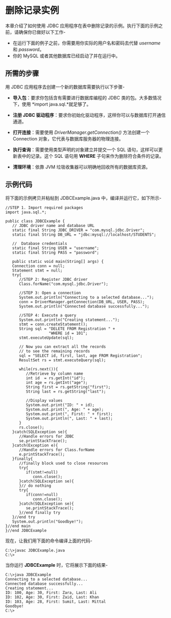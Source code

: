 # 删除记录实例

本章介绍了如何使用 JDBC 应用程序在表中删除记录的示例。执行下面的示例之前，请确保你已做好以下工作-

- 在运行下面的例子之前，你需要用你实际的用户名和密码去代替  *username* 和 *password*。
- 你的 MySQL 或者其他数据库已经启动了并在运行中。

## 所需的步骤

用 JDBC 应用程序去创建一个新的数据库需要执行以下步骤-

- **导入包**：要求你包括含有需要进行数据库编程的 JDBC 类的包。大多数情况下，使用 *import java.sql.*就足够了。

- **注册 JDBC 驱动程序**：要求你初始化驱动程序，这样你可以与数据库打开通信通道。
- **打开连接**：需要使用 *DriverManager.getConnection()* 方法创建一个 Connection 对象，它代表与数据库服务器的物理连接。
- **执行查询**：需要使用类型声明的对象建立并提交一个 SQL 语句，这样可以更新表中的记录。这个 SQL 语句用 **WHERE** 子句来作为删除符合条件的记录。
- **清理环境**：依靠 JVM 垃圾收集器可以明确地回收所有的数据库资源。

## 示例代码

将下面的示例拷贝并粘帖到 JDBCExample.java 中，编译并运行它，如下所示-

```
//STEP 1. Import required packages
import java.sql.*;

public class JDBCExample {
   // JDBC driver name and database URL
   static final String JDBC_DRIVER = "com.mysql.jdbc.Driver";  
   static final String DB_URL = "jdbc:mysql://localhost/STUDENTS";

   //  Database credentials
   static final String USER = "username";
   static final String PASS = "password";
   
   public static void main(String[] args) {
   Connection conn = null;
   Statement stmt = null;
   try{
      //STEP 2: Register JDBC driver
      Class.forName("com.mysql.jdbc.Driver");

      //STEP 3: Open a connection
      System.out.println("Connecting to a selected database...");
      conn = DriverManager.getConnection(DB_URL, USER, PASS);
      System.out.println("Connected database successfully...");
      
      //STEP 4: Execute a query
      System.out.println("Creating statement...");
      stmt = conn.createStatement();
      String sql = "DELETE FROM Registration " +
                   "WHERE id = 101";
      stmt.executeUpdate(sql);

      // Now you can extract all the records
      // to see the remaining records
      sql = "SELECT id, first, last, age FROM Registration";
      ResultSet rs = stmt.executeQuery(sql);

      while(rs.next()){
         //Retrieve by column name
         int id  = rs.getInt("id");
         int age = rs.getInt("age");
         String first = rs.getString("first");
         String last = rs.getString("last");

         //Display values
         System.out.print("ID: " + id);
         System.out.print(", Age: " + age);
         System.out.print(", First: " + first);
         System.out.println(", Last: " + last);
      }
      rs.close();
   }catch(SQLException se){
      //Handle errors for JDBC
      se.printStackTrace();
   }catch(Exception e){
      //Handle errors for Class.forName
      e.printStackTrace();
   }finally{
      //finally block used to close resources
      try{
         if(stmt!=null)
            conn.close();
      }catch(SQLException se){
      }// do nothing
      try{
         if(conn!=null)
            conn.close();
      }catch(SQLException se){
         se.printStackTrace();
      }//end finally try
   }//end try
   System.out.println("Goodbye!");
}//end main
}//end JDBCExample
```

现在，让我们用下面的命令编译上面的代码-

```
C:\>javac JDBCExample.java
C:\>
```

当你运行 **JDBCExample** 时，它将展示下面的结果-

```
C:\>java JDBCExample
Connecting to a selected database...
Connected database successfully...
Creating statement...
ID: 100, Age: 30, First: Zara, Last: Ali
ID: 102, Age: 30, First: Zaid, Last: Khan
ID: 103, Age: 28, First: Sumit, Last: Mittal
Goodbye!
C:\>
```